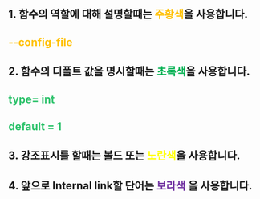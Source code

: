 ## 1. 함수의 역할에 대해 설명할때는 <font color="#ffc000">주황색</font>을 사용합니다.
## <font color="#ffc000">--config-file</font>


## 2. 함수의 디폴트 값을 명시할때는 <font color="#00b050">초록색</font>을 사용합니다.
## <font color="#2DC26B">type= int</font>
## <font color="#2DC26B">default = 1</font>


## 3. 강조표시를 할때는 볼드 또는 <font color="#ffff00">노란색</font>을 사용합니다.

## 4. 앞으로 Internal link할 단어는 <font color="#7030a0">보라색</font> 을 사용합니다.
